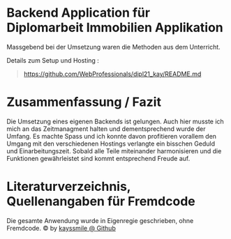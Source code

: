 
Backend Application für Diplomarbeit Immobilien Applikation
================================================================================

Massgebend bei der Umsetzung waren die Methoden aus dem Unterricht. 

Details zum Setup und Hosting : 

> https://github.com/WebProfessionals/dipl21_kay/README.md

# Zusammenfassung / Fazit <a id="Zusammenfassung"></a>

Die Umsetzung eines eigenen Backends ist gelungen. Auch hier musste ich mich an das Zeitmanagment halten und dementsprechend wurde der Umfang. Es machte Spass und ich konnte davon profitieren vorallem den Umgang mit den verschiedenen Hostings verlangte ein bisschen Geduld und Einarbeitungszeit. Sobald alle Teile miteinander harmonisieren und die Funktionen gewährleistet sind kommt entsprechend Freude auf.   

# Literaturverzeichnis, Quellenangaben für Fremdcode

Die gesamte Anwendung wurde in Eigenregie geschrieben, ohne Fremdcode. © by <a target="_blank" href="https://github.com/kayssmile">kayssmile @ Github</a><br>





